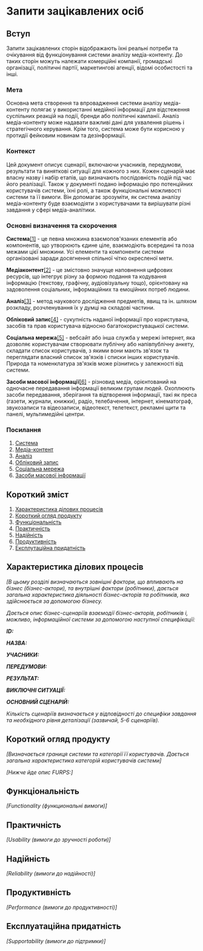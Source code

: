 # Запити зацікавлених осіб

## Вступ

Запити зацікавлених сторін відображають їхні реальні потреби та очікування від функціонування системи аналізу медіа-контенту. До таких сторін можуть належати комерційні компанії, громадські організації, політичні партії, маркетингові агенції, відомі особистості та інші.

### Мета

Основна мета створення та впровадження системи аналізу медіа-контенту полягає у використанні медійної інформації для відстеження суспільних реакцій на події, бренди або політичні кампанії. Аналіз медіа-контенту може надавати важливі дані для ухвалення рішень і стратегічного керування. Крім того, система може бути корисною у протидії фейковим новинам та дезінформації.

### Контекст

Цей документ описує сценарії, включаючи учасників, передумови, результати та виняткові ситуації для кожного з них. Кожен сценарій має власну назву і набір етапів, що визначають послідовність подій під час його реалізації. Також у документі подано інформацію про потенційних користувачів системи, їхні ролі, а також функціональні можливості системи та її вимоги. Він допомагає зрозуміти, як система аналізу медіа-контенту буде взаємодіяти з користувачами та вирішувати різні завдання у сфері медіа-аналітики.

### Основні визначення та скорочення

**Система**[[1]](#system) - це певна множина взаємопов'язаних елементів або компонентів, що утворюють єдине ціле, взаємодіють всередині та поза межами цієї множини. Усі елементи та компоненти системи організовані заради досягнення спільної чітко окресленої мети.

**Медіаконтент**[[2]](#mediancontent) - це змістовно значуще наповнення цифрових ресурсів, що інтегрує різну за формою подання та кодування інформацію (текстову, графічну, аудіовізуальну тощо), орієнтовану на задоволення соціальних, інформаційних та емоційних потреб людини.

**Аналіз**[[3]](#analys) - метод наукового дослідження предметів, явищ та ін. шляхом розкладу, розчленування їх у думці на складові частини.

**Обліковий запис**[[4]](#account) - сукупність наданої інформації про користувача, засобів та прав користувача відносно багатокористувацької системи.

**Соціальна мережа**[[5]](#social_network) - вебсайт або інша служба у мережі інтернет, яка дозволяє користувачам створювати публічну або напівпублічну анкету, складати список користувачів, з якими вони мають зв'язок та переглядати власний список зв'язків і списки інших користувачів. Природа та номенклатура зв'язків може різнитись у залежності від системи.

**Засоби масової інформації**[[6]](#mass_media) - різновид медіа, орієнтований на одночасне передавання інформації великим групам людей. Охоплюють засоби передавання, зберігання та відтворення інформації, такі як преса (газети, журнали, книжки), радіо, телебачення, інтернет, кінематограф, звукозаписи та відеозаписи, відеотекст, телетекст, рекламні щити та панелі, мультимедійні центри.

### Посилання

1. <a id="sysem" href="https://uk.wikipedia.org/wiki/%D0%A1%D0%B8%D1%81%D1%82%D0%B5%D0%BC%D0%B0">Система</a>
2. <a id="mediancontent" href="http://repository.hneu.edu.ua/bitstream/123456789/29180/1/%D0%9A%D0%BE%D1%80%D0%BE%D1%82%D0%BA%D0%BE%D0%B2%D0%B0_%D0%9A%D0%B0%D1%80i%D0%BD%D0%B0._%D0%A2%D0%B5%D0%B7%D0%B8.pdf">Медіа-контент</a>
3. <a id="analys" href="https://www.jnsm.com.ua/cgi-bin/u/book/sis.pl?Qry=%C0%ED%E0%EB%B3%E7">Аналіз</a>
4. <a id="account" href="https://uk.wikipedia.org/wiki/%D0%9E%D0%B1%D0%BB%D1%96%D0%BA%D0%BE%D0%B2%D0%B8%D0%B9_%D0%B7%D0%B0%D0%BF%D0%B8%D1%81">Обліковий запис</a>
5. <a id="social_network" href="https://uk.wikipedia.org/wiki/%D0%A1%D0%BE%D1%86%D1%96%D0%B0%D0%BB%D1%8C%D0%BD%D0%B0_%D0%BC%D0%B5%D1%80%D0%B5%D0%B6%D0%B0_(%D0%86%D0%BD%D1%82%D0%B5%D1%80%D0%BD%D0%B5%D1%82)">Соціальна мережа</a>
6. <a id="mass_media" href="https://uk.wikipedia.org/wiki/%D0%97%D0%B0%D1%81%D0%BE%D0%B1%D0%B8_%D0%BC%D0%B0%D1%81%D0%BE%D0%B2%D0%BE%D1%97_%D1%96%D0%BD%D1%84%D0%BE%D1%80%D0%BC%D0%B0%D1%86%D1%96%D1%97">Засоби масової інформації</a>

## Короткий зміст

1. [Характеристика ділових процесів](#characteristic)
2. [Короткий огляд продукту](#survey)
3. [Функціональність](#functionality)
4. [Практичність](#practicality)
5. [Надійність](#reliability)
6. [Продуктивність](#productivity)
7. [Експлутаційна придатність](#serviceability)

## Характеристика ділових процесів <a id="characteristic"></a>

_[В цьому розділі визначаються зовнішні фактори, що впливають на бізнес (бізнес-актори),
та внутрішні фактори (робітники), дається загальна характеристика діяльності бізнес-акторів
та робітників, яка здійснюється за допомогою бізнесу._

_Дається опис бізнес-сценаріїв взаємодії бізнес-акторів, робітників і, можливо, інформаційної системи за допомогою наступної
специфікації:_

**_ID:_**

**_НАЗВА:_**

**_УЧАСНИКИ:_**

**_ПЕРЕДУМОВИ:_**

**_РЕЗУЛЬТАТ:_**

**_ВИКЛЮЧНІ СИТУАЦІЇ:_**

**_ОСНОВНИЙ СЦЕНАРІЙ:_**

_Кількість сценаріїв визначається у відповідності до специфіки завдання та необхідного
рівня деталізації (зазвичай, 5-6 сценаріїв)._

## Короткий огляд продукту <a id="survey"></a>

_[Визначається границя системи та категорії її користувачів. Дається загальна характеристика категорій користувачів
системи]_

_[Нижче йде опис FURPS:]_

## Функціональність <a id="functionality"></a>

_[Functionality (функциональні вимоги)]_

## Практичність <a id="practicality"></a>

_[Usability (вимоги до зручності роботи)]_

## Надійність <a id="reliability"></a>

_[Reliability (вимоги до надійності)]_

## Продуктивність <a id="productivity"></a>

_[Performance (вимоги до продуктивності)]_

## Експлуатаційна придатність <a id="serviceability"></a>

_[Supportability (вимоги до підтримки)]_
